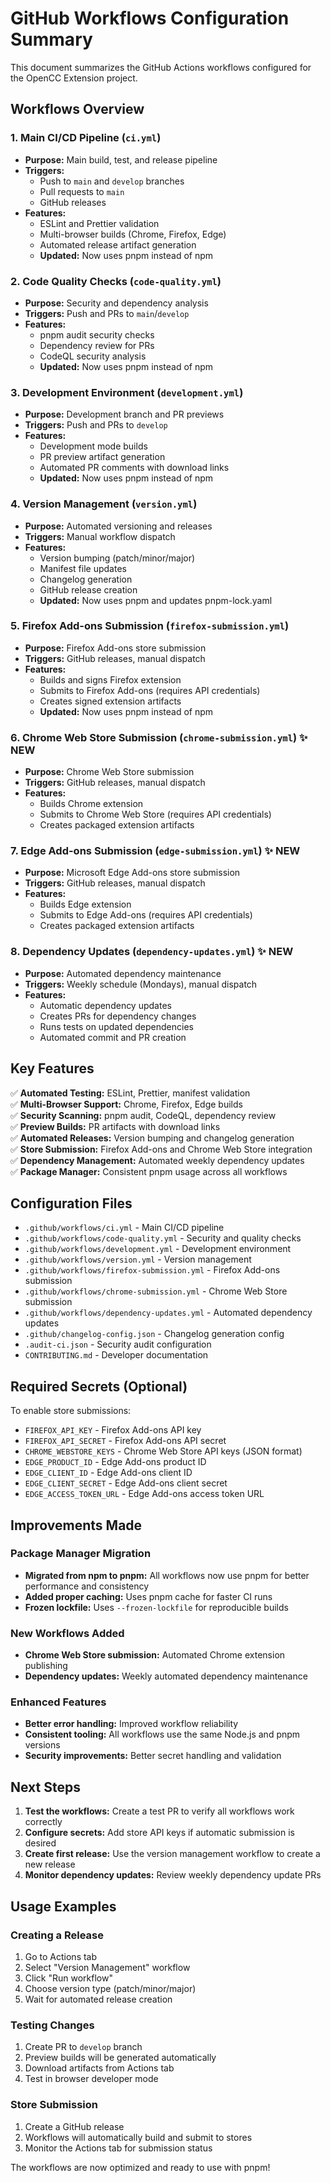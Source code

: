 # GitHub Workflows Configuration Summary

This document summarizes the GitHub Actions workflows configured for the OpenCC Extension project.

## Workflows Overview

### 1. Main CI/CD Pipeline (`ci.yml`)
- **Purpose:** Main build, test, and release pipeline
- **Triggers:** 
  - Push to `main` and `develop` branches
  - Pull requests to `main`
  - GitHub releases
- **Features:**
  - ESLint and Prettier validation
  - Multi-browser builds (Chrome, Firefox, Edge)
  - Automated release artifact generation
  - **Updated:** Now uses pnpm instead of npm

### 2. Code Quality Checks (`code-quality.yml`)
- **Purpose:** Security and dependency analysis
- **Triggers:** Push and PRs to `main`/`develop`
- **Features:**
  - pnpm audit security checks
  - Dependency review for PRs
  - CodeQL security analysis
  - **Updated:** Now uses pnpm instead of npm

### 3. Development Environment (`development.yml`)
- **Purpose:** Development branch and PR previews
- **Triggers:** Push and PRs to `develop`
- **Features:**
  - Development mode builds
  - PR preview artifact generation
  - Automated PR comments with download links
  - **Updated:** Now uses pnpm instead of npm

### 4. Version Management (`version.yml`)
- **Purpose:** Automated versioning and releases
- **Triggers:** Manual workflow dispatch
- **Features:**
  - Version bumping (patch/minor/major)
  - Manifest file updates
  - Changelog generation
  - GitHub release creation
  - **Updated:** Now uses pnpm and updates pnpm-lock.yaml

### 5. Firefox Add-ons Submission (`firefox-submission.yml`)
- **Purpose:** Firefox Add-ons store submission
- **Triggers:** GitHub releases, manual dispatch
- **Features:**
  - Builds and signs Firefox extension
  - Submits to Firefox Add-ons (requires API credentials)
  - Creates signed extension artifacts
  - **Updated:** Now uses pnpm instead of npm

### 6. Chrome Web Store Submission (`chrome-submission.yml`) ✨ **NEW**
- **Purpose:** Chrome Web Store submission
- **Triggers:** GitHub releases, manual dispatch
- **Features:**
  - Builds Chrome extension
  - Submits to Chrome Web Store (requires API credentials)
  - Creates packaged extension artifacts

### 7. Edge Add-ons Submission (`edge-submission.yml`) ✨ **NEW**
- **Purpose:** Microsoft Edge Add-ons store submission
- **Triggers:** GitHub releases, manual dispatch
- **Features:**
  - Builds Edge extension
  - Submits to Edge Add-ons (requires API credentials)
  - Creates packaged extension artifacts

### 8. Dependency Updates (`dependency-updates.yml`) ✨ **NEW**
- **Purpose:** Automated dependency maintenance
- **Triggers:** Weekly schedule (Mondays), manual dispatch
- **Features:**
  - Automatic dependency updates
  - Creates PRs for dependency changes
  - Runs tests on updated dependencies
  - Automated commit and PR creation

## Key Features

✅ **Automated Testing:** ESLint, Prettier, manifest validation  
✅ **Multi-Browser Support:** Chrome, Firefox, Edge builds  
✅ **Security Scanning:** pnpm audit, CodeQL, dependency review  
✅ **Preview Builds:** PR artifacts with download links  
✅ **Automated Releases:** Version bumping and changelog generation  
✅ **Store Submission:** Firefox Add-ons and Chrome Web Store integration  
✅ **Dependency Management:** Automated weekly dependency updates  
✅ **Package Manager:** Consistent pnpm usage across all workflows  

## Configuration Files

- `.github/workflows/ci.yml` - Main CI/CD pipeline
- `.github/workflows/code-quality.yml` - Security and quality checks
- `.github/workflows/development.yml` - Development environment
- `.github/workflows/version.yml` - Version management
- `.github/workflows/firefox-submission.yml` - Firefox Add-ons submission
- `.github/workflows/chrome-submission.yml` - Chrome Web Store submission
- `.github/workflows/dependency-updates.yml` - Automated dependency updates
- `.github/changelog-config.json` - Changelog generation config
- `.audit-ci.json` - Security audit configuration
- `CONTRIBUTING.md` - Developer documentation

## Required Secrets (Optional)

To enable store submissions:
- `FIREFOX_API_KEY` - Firefox Add-ons API key
- `FIREFOX_API_SECRET` - Firefox Add-ons API secret
- `CHROME_WEBSTORE_KEYS` - Chrome Web Store API keys (JSON format)
- `EDGE_PRODUCT_ID` - Edge Add-ons product ID
- `EDGE_CLIENT_ID` - Edge Add-ons client ID
- `EDGE_CLIENT_SECRET` - Edge Add-ons client secret
- `EDGE_ACCESS_TOKEN_URL` - Edge Add-ons access token URL

## Improvements Made

### Package Manager Migration
- **Migrated from npm to pnpm:** All workflows now use pnpm for better performance and consistency
- **Added proper caching:** Uses pnpm cache for faster CI runs
- **Frozen lockfile:** Uses `--frozen-lockfile` for reproducible builds

### New Workflows Added
- **Chrome Web Store submission:** Automated Chrome extension publishing
- **Dependency updates:** Weekly automated dependency maintenance

### Enhanced Features
- **Better error handling:** Improved workflow reliability
- **Consistent tooling:** All workflows use the same Node.js and pnpm versions
- **Security improvements:** Better secret handling and validation

## Next Steps

1. **Test the workflows:** Create a test PR to verify all workflows work correctly
2. **Configure secrets:** Add store API keys if automatic submission is desired
3. **Create first release:** Use the version management workflow to create a new release
4. **Monitor dependency updates:** Review weekly dependency update PRs

## Usage Examples

### Creating a Release
1. Go to Actions tab
2. Select "Version Management" workflow
3. Click "Run workflow"
4. Choose version type (patch/minor/major)
5. Wait for automated release creation

### Testing Changes
1. Create PR to `develop` branch
2. Preview builds will be generated automatically
3. Download artifacts from Actions tab
4. Test in browser developer mode

### Store Submission
1. Create a GitHub release
2. Workflows will automatically build and submit to stores
3. Monitor the Actions tab for submission status

The workflows are now optimized and ready to use with pnpm!
